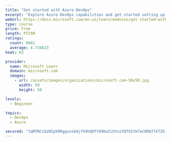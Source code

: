 ```yaml
---
title: "Get started with Azure DevOps"
excerpt: "Explore Azure DevOps capabilities and get started setting up your own organization knowing what separates elite performers from low performers."
webUrl: https://docs.microsoft.com/en-us/learn/modules/get-started-with-devops/
type: course
price: Free
length: PT25M
ratings:
  count: 8681
  average: 4.734823
heat: 63

provider:
  name: Microsoft Learn
  domain: microsoft.com
  images:
    - url: /assets/images/organizations/microsoft.com-50x50.jpg
      width: 50
      height: 50

levels:
  - Beginner

topics:
  - DevOps
  - Azure

secured: "tqM7NCzQzWIpkRRgguusbAjYh9hQEPt696wIibYuzYQf91Ym7wC8RQ7lKTZGfCA8R0Viiyd2ny+JA0QxWq0gtUl+MwjJtV+YgxZJbspHa8dqe9DvgC/lN3aRhHhqnmUe/5ZcGmEW5RqZM4BY1/ZhPwxuftqJaebuwMRwd5Fjtxhaw/oFCGYNwMBzC2qlDo0gqehAdnWjyyCpfvEc1Szd2WgonQO0+z6ZsgFy/hVlPm+zCsh1IxTvxZDXYioq7YkxzX46yXUhJm59yQBDNCHOzMLOH1Vv0aTyyWfWvXnwk/IEDh9oaNI2BYCbTDLG8fkTEBFa0WqEIKZHS4GuLK9nJ8rcTUpd1AfPXd1SwibZJoZDYSDfmZkzNuZGZsMUf5KEpHBrtrD6JsCaAlEKfClI9M7Mkxt6cq3cHj1NdgH0lws=;xOVJzFYE5M1KsH1PzhQxlg=="
---
```


